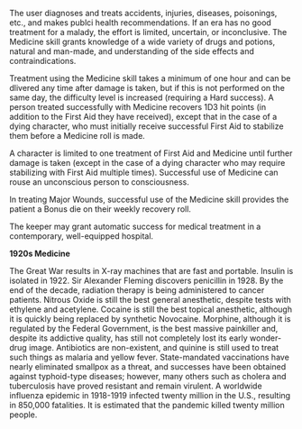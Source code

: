 The user diagnoses and treats accidents, injuries, diseases, poisonings, etc., and makes publci health recommendations. If an era has no good treatment for a malady, the effort is limited, uncertain, or inconclusive. The Medicine skill grants knowledge of a wide variety of drugs and potions, natural and man-made, and understanding of the side effects and contraindications.

Treatment using the Medicine skill takes a minimum of one hour and can be dlivered any time after damage is taken, but if this is not performed on the same day, the difficulty level is increased (requiring a Hard success). A person treated successfully with Medicine recovers 1D3 hit points (in addition to the First Aid they have received), except that in the case of a dying character, who must initially receive successful First Aid to stabilize them before a Medicine roll is made.

A character is limited to one treatment of First Aid and Medicine until further damage is taken (except in the case of a dying character who may require stabilizing with First Aid multiple times). Successful use of Medicine can rouse an unconscious person to consciousness.

In treating Major Wounds, successful use of the Medicine skill provides the patient a Bonus die on their weekly recovery roll.

The keeper may grant automatic success for medical treatment in a contemporary, well-equipped hospital.

**1920s Medicine** 

The Great War results in X-ray machines that are fast and portable. Insulin is isolated in 1922. Sir Alexander Fleming discovers penicillin in 1928. By the end of the decade, radiation therapy is being administered to cancer patients. Nitrous Oxide is still the best general anesthetic, despite tests with ethylene and acetylene. Cocaine is still the best topical anesthetic, although it is quickly being replaced by synthetic Novocaine. Morphine, although it is regulated by the Federal Government, is the best massive painkiller and, despite its addictive quality, has still not completely lost its early wonder-drug image. Antibiotics are non-existent, and quinine is still used to treat such things as malaria and yellow fever. State-mandated vaccinations have nearly eliminated smallpox as a threat, and successes have been obtained against typhoid-type diseases; however, many others such as cholera and tuberculosis have proved resistant and remain virulent. A worldwide influenza epidemic in 1918-1919 infected twenty million in the U.S., resulting in 850,000 fatalities. It is estimated that the pandemic killed twenty million people.